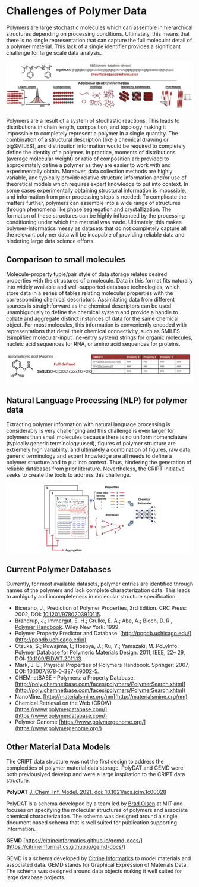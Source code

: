 # Challenges of Polymer Data

Polymers are large stochastic molecules which can assemble in hierarchical structures depending on processing conditions.
Ultimately, this means that there is no single representation that can capture the full molecular detail of a polymer material. 
This lack of a single identifier provides a significant challenge for large scale data analysis.

![polymers](../img/polymers_data.svg)

Polymers are a result of a system of stochastic reactions. This leads to distributions in chain length, composition, and 
topology making it impossible to completely represent a polymer in a single quantity. The combination of a structural 
description (like a chemical drawing or bigSMILES), and distribution information would be required to completely define 
the identity of a polymer. In practice, moments of distributions (average molecular weight) or ratio of composition are 
provided to approximately define a polymer as they are easier to work with and experimentally obtain. Moreover, 
data collection methods are highly variable, and typically provide relative structure information and/or use of 
theoretical models which requires expert knowledge to put into context. In some cases experimentally obtaining structural 
information is impossible, and information from prior processing steps is needed. To complicate the matters further, 
polymers can assemble into a wide range of structures through phenomena like phase segregation and crystallization. 
The formation of these structures can be highly influenced by the processing conditioning under which the material was made. 
Ultimately, this makes polymer-informatics messy as datasets that do not completely capture all the relevant polymer data 
will be incapable of providing reliable data and hindering large data science efforts.

 

## Comparison to small molecules 
Molecule-property tuple/pair style of data storage relates desired properties with the structures of a molecule. 
Data in this format fits naturally into widely available and well-supported database technologies, which store data in a
series of tables relating molecular properties with the corresponding chemical descriptors. Assimilating data from 
different sources is straightforward as the chemical descriptors can be used unambiguously to define the chemical system 
and provide a handle to collate and aggregate distinct instances of data for the same chemical object.
For most molecules, this information is conveniently encoded with representations that detail their chemical connectivity, 
such as SMILES ([simplified molecular-input line-entry system](https://en.wikipedia.org/wiki/Simplified_molecular-input_line-entry_system)) strings for organic molecules, 
nucleic acid sequences for RNA, or amino acid sequences for proteins.

![small molecules](../img/small_mol.svg)


## Natural Language Processing (NLP) for polymer data

Extracting polymer information with natural language processing is considerably is very challenging and this challenge 
is even larger for polymers than small molecules because there is no uniform nomenclature (typically generic terminology used), 
figures of polymer structure are extremely high variability, and ultimately a combination of figures, raw data, generic 
terminology and expert knowledge are all needs to define a polymer structure and to put into context.  Thus, 
hindering the generation of reliable databases from prior literature. Nevertheless, the CRIPT
initiative seeks to create the tools to address this challenge. 

![NLP](../img/NLP.png)


## Current Polymer Databases

Currently, for most available datasets, polymer entries are identified through names of the polymers and lack complete
characterization data. This leads to ambiguity and incompleteness in molecular structure specification.

* Bicerano, J., Prediction of Polymer Properties, 3rd Edition. CRC Press: 2002, DOI: [10.1201/9780203910115](https://doi.org/10.1201/9780203910115).
* Brandrup, J.; Immergut, E. H.; Grulke, E. A.; Abe, A.; Bloch, D. R., [Polymer Handbook](https://www.wiley.com/en-us/Polymer+Handbook%2C+2+Volumes+Set%2C+4th+Edition-p-9780471479369). Wiley New York: 1999.
* Polymer Property Predictor and Database. [http://pppdb.uchicago.edu/](http://pppdb.uchicago.edu/) 
* Otsuka, S.; Kuwajima, I.; Hosoya, J.; Xu, Y.; Yamazaki, M. PoLyInfo: Polymer Database for Polymeric Materials Design. 2011, IEEE, 22– 29, DOI: [10.1109/EIDWT.2011.13](10.1109/EIDWT.2011.13).
* Mark, J. E., Physical Properties of Polymers Handbook. Springer: 2007,  DOI: [10.1007/978-0-387-69002-5](https://doi.org/10.1007/978-0-387-69002-5).
* CHEMnetBASE - Polymers: a Property Database. [http://poly.chemnetbase.com/faces/polymers/PolymerSearch.xhtml](http://poly.chemnetbase.com/faces/polymers/PolymerSearch.xhtml) 
* NanoMine. [http://materialsmine.org/nm](http://materialsmine.org/nm)
* Chemical Retrieval on the Web (CROW) [https://www.polymerdatabase.com/](https://www.polymerdatabase.com/)
* Polymer Genome [https://www.polymergenome.org/](https://www.polymergenome.org/)

## Other Material Data Models

The CRIPT data structure was not the first design to address the complexities of polymer material data storage. 
PolyDAT and GEMD were both previouslyed develop and were a large inspiration to the CRIPT data structure.  

**PolyDAT** [J. Chem. Inf. Model. 2021, doi: 10.1021/acs.jcim.1c00028](https://pubs.acs.org/doi/10.1021/acs.jcim.1c00028)

PolyDAT is a schema developed by a team led by [Brad Olsen](https://olsenlab.mit.edu/) at MIT and focuses on specifying the 
molecular structures of polymers and associate chemical characterization. The schema was designed around a single
document based schema that is well suited for publication supporting information. 

**GEMD** [https://citrineinformatics.github.io/gemd-docs/](https://citrineinformatics.github.io/gemd-docs/)

GEMD is a schema developed by [Citrine Informatics](https://citrine.io/) to model materials and associated data. 
GEMD stands for Graphical Expression of Materials Data. The schema was designed around data objects
making it well suited for large database projects. 

